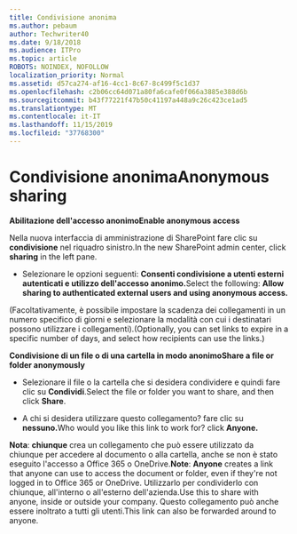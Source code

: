 ```yaml
---
title: Condivisione anonima
ms.author: pebaum
author: Techwriter40
ms.date: 9/18/2018
ms.audience: ITPro
ms.topic: article
ROBOTS: NOINDEX, NOFOLLOW
localization_priority: Normal
ms.assetid: d57ca274-af16-4cc1-8c67-8c499f5c1d37
ms.openlocfilehash: c2b06cc64d071a80fa6cafe0f066a3885e388d6b
ms.sourcegitcommit: b43f77221f47b50c41197a448a9c26c423ce1ad5
ms.translationtype: MT
ms.contentlocale: it-IT
ms.lasthandoff: 11/15/2019
ms.locfileid: "37768300"
---
```

# <a name="anonymous-sharing"></a><span data-ttu-id="6ec7d-102">Condivisione anonima</span><span class="sxs-lookup"><span data-stu-id="6ec7d-102">Anonymous sharing</span></span>

 <span data-ttu-id="6ec7d-103">**Abilitazione dell'accesso anonimo**</span><span class="sxs-lookup"><span data-stu-id="6ec7d-103">**Enable anonymous access**</span></span>
  
<span data-ttu-id="6ec7d-104">Nella nuova interfaccia di amministrazione di SharePoint fare clic su **condivisione** nel riquadro sinistro.</span><span class="sxs-lookup"><span data-stu-id="6ec7d-104">In the new SharePoint admin center, click **sharing** in the left pane.</span></span> 
  
- <span data-ttu-id="6ec7d-105">Selezionare le opzioni seguenti: **Consenti condivisione a utenti esterni autenticati e utilizzo dell'accesso anonimo.**</span><span class="sxs-lookup"><span data-stu-id="6ec7d-105">Select the following: **Allow sharing to authenticated external users and using anonymous access.**</span></span>
  
<span data-ttu-id="6ec7d-106">(Facoltativamente, è possibile impostare la scadenza dei collegamenti in un numero specifico di giorni e selezionare la modalità con cui i destinatari possono utilizzare i collegamenti).</span><span class="sxs-lookup"><span data-stu-id="6ec7d-106">(Optionally, you can set links to expire in a specific number of days, and select how recipients can use the links.)</span></span>
    
 <span data-ttu-id="6ec7d-107">**Condivisione di un file o di una cartella in modo anonimo**</span><span class="sxs-lookup"><span data-stu-id="6ec7d-107">**Share a file or folder anonymously**</span></span>
  
- <span data-ttu-id="6ec7d-108">Selezionare il file o la cartella che si desidera condividere e quindi fare clic su **Condividi**.</span><span class="sxs-lookup"><span data-stu-id="6ec7d-108">Select the file or folder you want to share, and then click **Share**.</span></span> 
    
- <span data-ttu-id="6ec7d-109">A chi si desidera utilizzare questo collegamento? fare clic su **nessuno.**</span><span class="sxs-lookup"><span data-stu-id="6ec7d-109">Who would you like this link to work for? click **Anyone.**</span></span>
  
 <span data-ttu-id="6ec7d-110">**Nota**: **chiunque** crea un collegamento che può essere utilizzato da chiunque per accedere al documento o alla cartella, anche se non è stato eseguito l'accesso a Office 365 o OneDrive.</span><span class="sxs-lookup"><span data-stu-id="6ec7d-110">**Note**: **Anyone** creates a link that anyone can use to access the document or folder, even if they're not logged in to Office 365 or OneDrive.</span></span> <span data-ttu-id="6ec7d-111">Utilizzarlo per condividerlo con chiunque, all'interno o all'esterno dell'azienda.</span><span class="sxs-lookup"><span data-stu-id="6ec7d-111">Use this to share with anyone, inside or outside your company.</span></span> <span data-ttu-id="6ec7d-112">Questo collegamento può anche essere inoltrato a tutti gli utenti.</span><span class="sxs-lookup"><span data-stu-id="6ec7d-112">This link can also be forwarded around to anyone.</span></span> 
    

